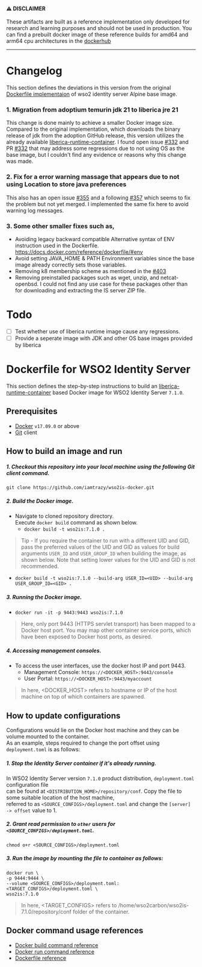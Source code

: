 #### ⚠️ DISCLAIMER

These artifacts are built as a reference implementation only developed for research and learning purposes and should not be used in production. You can find a prebuilt docker image of these reference builds for amd64 and arm64 cpu architectures in the [dockerhub](https://hub.docker.com/r/iamtrazy/wso2is)

---

# Changelog

This section defines the deviations in this version from the original [Dockerfile implementaion](https://github.com/wso2/docker-is/blob/master/dockerfiles/alpine/is/Dockerfile) of wso2 identity server Alpine base image.

### 1. Migration from adoptium temurin jdk 21 to liberica jre 21

This change is done mainly to achieve a smaller Docker image size. Compared to the original implementation, which downloads the binary release of jdk from the adoption GitHub release, this version utilizes the already available [liberica-runtime-container](https://hub.docker.com/r/bellsoft/liberica-runtime-container). I found open issue [#332](https://github.com/wso2/docker-is/issues/333) and PR [#332](https://github.com/wso2/docker-is/pull/332) that may address some regressions due to not using OS as the base image, but I couldn't find any evidence or reasons why this change was made.

### 2. Fix for a error warning massage that appears due to not using Location to store java preferences

This also has an open issue [#355](https://github.com/wso2/docker-is/issues/355) and a following [#357](https://github.com/wso2/docker-is/pull/357) which seems to fix the problem but not yet merged. I implemented the same fix here to avoid warning log messages.

### 3. Some other smaller fixes such as,
- Avoiding legacy backward compatible Alternative syntax of ENV instruction used in the Dockerfile. https://docs.docker.com/reference/dockerfile/#env
- Avoid setting JAVA_HOME & PATH Environment variables since the base image already correctly sets those variables.
- Removing k8 membership scheme as mentioned in the [#403](https://github.com/wso2/docker-is/pull/403)
- Removing preinstalled packages such as wget, unzip, and netcat-openbsd. I could not find any use case for these packages other than for downloading and extracting the IS server ZIP file.

# Todo

- [ ] Test whether use of liberica runtime image cause any regressions.
- [ ] Provide a seperate image with JDK and other OS base images provided by liberica

# Dockerfile for WSO2 Identity Server

This section defines the step-by-step instructions to build an [liberica-runtime-container](https://hub.docker.com/r/bellsoft/liberica-runtime-container) based Docker image for WSO2 Identity Server `7.1.0`.

## Prerequisites

- [Docker](https://www.docker.com/get-docker) `v17.09.0` or above
- [Git](https://git-scm.com/book/en/v2/Getting-Started-Installing-Git) client

## How to build an image and run

##### 1. Checkout this repository into your local machine using the following Git client command.

```
git clone https://github.com/iamtrazy/wso2is-docker.git
```

##### 2. Build the Docker image.

- Navigate to cloned repository directory. <br>
  Execute `docker build` command as shown below.
  - `docker build -t wso2is:7.1.0 .`

> Tip - If you require the container to run with a different UID and GID, pass the preferred values of the UID and GID
> as values for build arguments `USER_ID` and `USER_GROUP_ID` when building the image, as shown below. Note
> that setting lower values for the UID and GID is not recommended.

- `docker build -t wso2is:7.1.0 --build-arg USER_ID=<UID> --build-arg USER_GROUP_ID=<GID> .`

##### 3. Running the Docker image.

- `docker run -it -p 9443:9443 wso2is:7.1.0`

> Here, only port 9443 (HTTPS servlet transport) has been mapped to a Docker host port.
> You may map other container service ports, which have been exposed to Docker host ports, as desired.

##### 4. Accessing management consoles.

- To access the user interfaces, use the docker host IP and port 9443.
  - Management Console: `https://<DOCKER_HOST>:9443/console`
  - User Portal: `https://<DOCKER_HOST>:9443/myaccount`

> In here, <DOCKER_HOST> refers to hostname or IP of the host machine on top of which containers are spawned.

## How to update configurations

Configurations would lie on the Docker host machine and they can be volume mounted to the container. <br>
As an example, steps required to change the port offset using `deployment.toml` is as follows:

##### 1. Stop the Identity Server container if it's already running.

In WSO2 Identity Server version `7.1.0` product distribution, `deployment.toml` configuration file <br>
can be found at `<DISTRIBUTION_HOME>/repository/conf`. Copy the file to some suitable location of the host machine, <br>
referred to as `<SOURCE_CONFIGS>/deployment.toml` and change the `[server] -> offset` value to 1.

##### 2. Grant read permission to `other` users for `<SOURCE_CONFIGS>/deployment.toml`.

```
chmod o+r <SOURCE_CONFIGS>/deployment.toml
```

##### 3. Run the image by mounting the file to container as follows:

```
docker run \
-p 9444:9444 \
--volume <SOURCE_CONFIGS>/deployment.toml:<TARGET_CONFIGS>/deployment.toml \
wso2is:7.1.0
```

> In here, <TARGET_CONFIGS> refers to /home/wso2carbon/wso2is-7.1.0/repository/conf folder of the container.

## Docker command usage references

- [Docker build command reference](https://docs.docker.com/engine/reference/commandline/build/)
- [Docker run command reference](https://docs.docker.com/engine/reference/run/)
- [Dockerfile reference](https://docs.docker.com/engine/reference/builder/)
